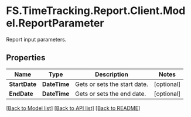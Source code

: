 # FS.TimeTracking.Report.Client.Model.ReportParameter
Report input parameters.

## Properties

Name | Type | Description | Notes
------------ | ------------- | ------------- | -------------
**StartDate** | **DateTime** | Gets or sets the start date. | [optional] 
**EndDate** | **DateTime** | Gets or sets the end date. | [optional] 

[[Back to Model list]](../README.md#documentation-for-models) [[Back to API list]](../README.md#documentation-for-api-endpoints) [[Back to README]](../README.md)

